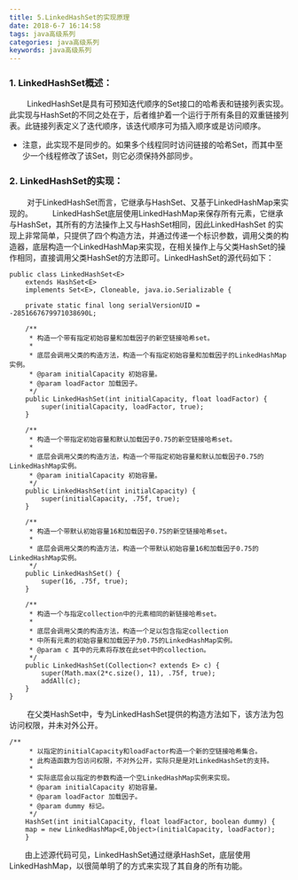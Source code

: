 ```yaml
---
title: 5.LinkedHashSet的实现原理
date: 2018-6-7 16:14:58
tags: java高级系列
categories: java高级系列
keywords: java高级系列
---
```


### 1.    LinkedHashSet概述：
&emsp;&emsp; LinkedHashSet是具有可预知迭代顺序的Set接口的哈希表和链接列表实现。此实现与HashSet的不同之处在于，后者维护着一个运行于所有条目的双重链接列表。此链接列表定义了迭代顺序，该迭代顺序可为插入顺序或是访问顺序。
* 注意，此实现不是同步的。如果多个线程同时访问链接的哈希Set，而其中至少一个线程修改了该Set，则它必须保持外部同步。
 
### 2.    LinkedHashSet的实现：
&emsp;&emsp; 对于LinkedHashSet而言，它继承与HashSet、又基于LinkedHashMap来实现的。
&emsp;&emsp; LinkedHashSet底层使用LinkedHashMap来保存所有元素，它继承与HashSet，其所有的方法操作上又与HashSet相同，因此LinkedHashSet 的实现上非常简单，只提供了四个构造方法，并通过传递一个标识参数，调用父类的构造器，底层构造一个LinkedHashMap来实现，在相关操作上与父类HashSet的操作相同，直接调用父类HashSet的方法即可。LinkedHashSet的源代码如下：
```
public class LinkedHashSet<E>  
    extends HashSet<E>  
    implements Set<E>, Cloneable, java.io.Serializable {  
  
    private static final long serialVersionUID = -2851667679971038690L;  
  
    /** 
     * 构造一个带有指定初始容量和加载因子的新空链接哈希set。 
     * 
     * 底层会调用父类的构造方法，构造一个有指定初始容量和加载因子的LinkedHashMap实例。 
     * @param initialCapacity 初始容量。 
     * @param loadFactor 加载因子。 
     */  
    public LinkedHashSet(int initialCapacity, float loadFactor) {  
        super(initialCapacity, loadFactor, true);  
    }  
  
    /** 
     * 构造一个带指定初始容量和默认加载因子0.75的新空链接哈希set。 
     * 
     * 底层会调用父类的构造方法，构造一个带指定初始容量和默认加载因子0.75的LinkedHashMap实例。 
     * @param initialCapacity 初始容量。 
     */  
    public LinkedHashSet(int initialCapacity) {  
        super(initialCapacity, .75f, true);  
    }  
  
    /** 
     * 构造一个带默认初始容量16和加载因子0.75的新空链接哈希set。 
     * 
     * 底层会调用父类的构造方法，构造一个带默认初始容量16和加载因子0.75的LinkedHashMap实例。 
     */  
    public LinkedHashSet() {  
        super(16, .75f, true);  
    }  
  
    /** 
     * 构造一个与指定collection中的元素相同的新链接哈希set。 
     *  
     * 底层会调用父类的构造方法，构造一个足以包含指定collection 
     * 中所有元素的初始容量和加载因子为0.75的LinkedHashMap实例。 
     * @param c 其中的元素将存放在此set中的collection。 
     */  
    public LinkedHashSet(Collection<? extends E> c) {  
        super(Math.max(2*c.size(), 11), .75f, true);  
        addAll(c);  
    }  
}  
```
&emsp;&emsp; 在父类HashSet中，专为LinkedHashSet提供的构造方法如下，该方法为包访问权限，并未对外公开。
```
/** 
     * 以指定的initialCapacity和loadFactor构造一个新的空链接哈希集合。 
     * 此构造函数为包访问权限，不对外公开，实际只是是对LinkedHashSet的支持。 
     * 
     * 实际底层会以指定的参数构造一个空LinkedHashMap实例来实现。 
     * @param initialCapacity 初始容量。 
     * @param loadFactor 加载因子。 
     * @param dummy 标记。 
     */  
    HashSet(int initialCapacity, float loadFactor, boolean dummy) {  
    map = new LinkedHashMap<E,Object>(initialCapacity, loadFactor);  
    }  
```
&emsp;&emsp;由上述源代码可见，LinkedHashSet通过继承HashSet，底层使用LinkedHashMap，以很简单明了的方式来实现了其自身的所有功能。